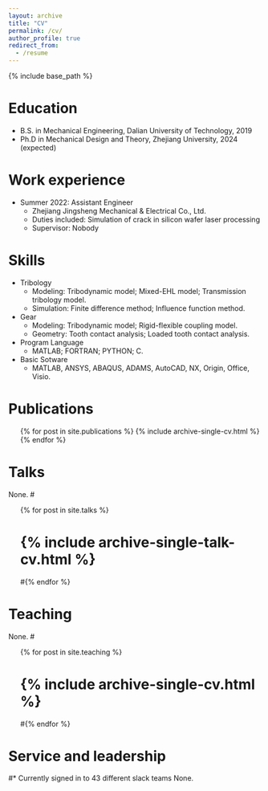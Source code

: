 ```yaml
---
layout: archive
title: "CV"
permalink: /cv/
author_profile: true
redirect_from:
  - /resume
---
```


{% include base_path %}

Education
======
* B.S. in Mechanical Engineering, Dalian University of Technology, 2019
* Ph.D in Mechanical Design and Theory, Zhejiang University, 2024 (expected)

Work experience
======
* Summer 2022: Assistant Engineer
  * Zhejiang Jingsheng Mechanical & Electrical Co., Ltd. 
  * Duties included: Simulation of crack in silicon wafer laser processing
  * Supervisor: Nobody
  
Skills
======
* Tribology
  * Modeling: Tribodynamic model; Mixed-EHL model; Transmission tribology model.
  * Simulation: Finite difference method; Influence function method.
* Gear
  * Modeling: Tribodynamic model; Rigid-flexible coupling model.
  * Geometry: Tooth contact analysis; Loaded tooth contact analysis.
* Program Language
  * MATLAB; FORTRAN; PYTHON; C.
* Basic Sotware
  * MATLAB, ANSYS, ABAQUS, ADAMS, AutoCAD, NX, Origin, Office, Visio.

Publications
======
  <ul>{% for post in site.publications %}
    {% include archive-single-cv.html %}
  {% endfor %}</ul>
  
Talks
======
  None.
  #<ul>{% for post in site.talks %}
  # {% include archive-single-talk-cv.html %}
  #{% endfor %}</ul>
  
Teaching
======
  None.
  #<ul>{% for post in site.teaching %}
  # {% include archive-single-cv.html %}
  #{% endfor %}</ul>
  
Service and leadership
======
#* Currently signed in to 43 different slack teams
  None.
